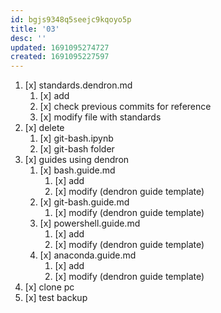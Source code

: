 ```yaml
---
id: bgjs9348q5seejc9kqoyo5p
title: '03'
desc: ''
updated: 1691095274727
created: 1691095227597
---
```


1. [x] standards.dendron.md
    1. [x] add
    1. [x] check previous commits for reference
    1. [x] modify file with standards
1. [x] delete
    1. [x] git-bash.ipynb
    1. [x] git-bash folder
1. [x] guides using dendron
    1. [x] bash.guide.md
        1. [x] add
        1. [x] modify (dendron guide template)
    1. [x] git-bash.guide.md
        1. [x] modify (dendron guide template)
    1. [x] powershell.guide.md
        1. [x] add 
        1. [x] modify (dendron guide template)
    1. [x] anaconda.guide.md
        1. [x] add 
        1. [x] modify (dendron guide template)
1. [x] clone pc
1. [x] test backup